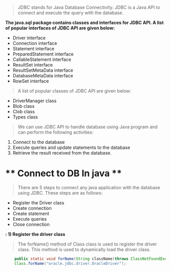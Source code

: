> JDBC stands for Java Database Connectivity. JDBC is a Java API to connect and execute the query with the database.

**The java.sql package contains classes and interfaces for JDBC API. A list of popular interfaces of JDBC API are given below:**

- Driver interface
- Connection interface
- Statement interface
- PreparedStatement interface
- CallableStatement interface
- ResultSet interface
- ResultSetMetaData interface
- DatabaseMetaData interface
- RowSet interface
> A list of popular classes of JDBC API are given below:

- DriverManager class
- Blob class
- Clob class
- Types class

> We can use JDBC API to handle database using Java program and can perform the following activities:

1. Connect to the database
2. Execute queries and update statements to the database
3. Retrieve the result received from the database.


# ** Connect to DB In java **
> There are 5 steps to connect any java application with the database using JDBC. These steps are as follows:

- Register the Driver class
- Create connection
- Create statement
- Execute queries
- Close connection


**: 1) Register the driver class**
> The forName() method of Class class is used to register the driver class. This method is used to dynamically load the driver class.

```java
	public static void forName(String className)throws ClassNotFoundException
	Class.forName("oracle.jdbc.driver.OracleDriver");
```


